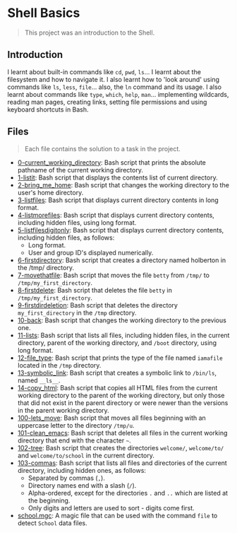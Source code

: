 # Shell Basics

> This project was an introduction to the Shell.

## Introduction

I learnt about built-in commands like `cd`, `pwd`, `ls`... I learnt about the filesystem and how to navigate it.
I also learnt how to 'look around' using commands like `ls`, `less`, `file`... also, the `ln` command and its usage.
I also learnt about commands like `type`, `which`, `help`, `man`... implementing wildcards, reading man pages, creating links, setting file permissions and using keyboard shortcuts in Bash.

## Files

> Each file contains the solution to a task in the project.

- [0-current_working_directory](https://github.com/Ebube-Ochemba/alx-system_engineering-devops/blob/master/0x00-shell_basics/0-current_working_directory): Bash script that prints the absolute pathname of the current working directory.
- [1-listit](https://github.com/Ebube-Ochemba/alx-system_engineering-devops/blob/master/0x00-shell_basics/1-listit): Bash script that displays the contents list of current directory.
- [2-bring_me_home](https://github.com/Ebube-Ochemba/alx-system_engineering-devops/blob/master/0x00-shell_basics/2-bring_me_home): Bash script that changes the working directory to the user's home directory.
- [3-listfiles](https://github.com/Ebube-Ochemba/alx-system_engineering-devops/blob/master/0x00-shell_basics/3-listfiles): Bash script that displays current directory contents in long format.
- [4-listmorefiles](https://github.com/Ebube-Ochemba/alx-system_engineering-devops/blob/master/0x00-shell_basics/4-listmorefiles): Bash script that displays current directory contents, including hidden files, using long format.
- [5-listfilesdigitonly](https://github.com/Ebube-Ochemba/alx-system_engineering-devops/blob/master/0x00-shell_basics/5-listfilesdigitonly): Bash script that displays current directory contents, including hidden files, as follows:
	- Long format.
	- User and group ID's displayed numerically.
- [6-firstdirectory](https://github.com/Ebube-Ochemba/alx-system_engineering-devops/blob/master/0x00-shell_basics/6-firstdirectory): Bash script that creates a directory named holberton in the /tmp/ directory.
- [7-movethatfile](https://github.com/Ebube-Ochemba/alx-system_engineering-devops/blob/master/0x00-shell_basics/7-movethatfile): Bash script that moves the file `betty` from `/tmp/` to `/tmp/my_first_directory`.
- [8-firstdelete](https://github.com/Ebube-Ochemba/alx-system_engineering-devops/blob/master/0x00-shell_basics/8-firstdelete): Bash script that deletes the file `betty` in `/tmp/my_first_directory`.
- [9-firstdirdeletion](https://github.com/Ebube-Ochemba/alx-system_engineering-devops/blob/master/0x00-shell_basics/9-firstdirdeletion): Bash script that deletes the directory `my_first_directory` in the `/tmp` directory.
- [10-back](https://github.com/Ebube-Ochemba/alx-system_engineering-devops/blob/master/0x00-shell_basics/10-back): Bash script that changes the working directory to the previous one.
- [11-lists](https://github.com/Ebube-Ochemba/alx-system_engineering-devops/blob/master/0x00-shell_basics/11-lists): Bash script that lists all files, including hidden files, in the current directory, parent of the working directory, and `/boot` directory, using long format.
- [12-file_type](https://github.com/Ebube-Ochemba/alx-system_engineering-devops/blob/master/0x00-shell_basics/12-file_type): Bash script that prints the type of the file named `iamafile` located in the `/tmp` directory.
- [13-symbolic_link](13-symbolic_link): Bash script that creates a symbolic link to `/bin/ls`, named `__ls__`.
- [14-copy_html](https://github.com/Ebube-Ochemba/alx-system_engineering-devops/blob/master/0x00-shell_basics/14-copy_html): Bash script that copies all HTML files from the current working directory to the parent of the working directory, but only those that did not exist in the parent directory or were newer than the versions in the parent working directory.
- [100-lets_move](https://github.com/Ebube-Ochemba/alx-system_engineering-devops/blob/master/0x00-shell_basics/100-lets_move): Bash script that moves all files beginning with an uppercase letter to the directory `/tmp/u`.
- [101-clean_emacs](https://github.com/Ebube-Ochemba/alx-system_engineering-devops/blob/master/0x00-shell_basics/101-clean_emacs): Bash script that deletes all files in the current working directory that end with the character `~`.
- [102-tree](https://github.com/Ebube-Ochemba/alx-system_engineering-devops/blob/master/0x00-shell_basics/102-tree): Bash script that creates the directories `welcome/`, `welcome/to/` and `welcome/to/school` in the current directory.
- [103-commas](https://github.com/Ebube-Ochemba/alx-system_engineering-devops/blob/master/0x00-shell_basics/103-commas): Bash script that lists all files and directories of the current directory, including hidden ones, as follows:
	- Separated by commas (`,`).
	- Directory names end with a slash (`/`).
	- Alpha-ordered, except for the directories `.` and `..` which are listed at the beginning.
	- Only digits and letters are used to sort - digits come first.
- [school.mgc](https://github.com/Ebube-Ochemba/alx-system_engineering-devops/blob/master/0x00-shell_basics/school.mgc): A magic file that can be used with the command `file` to detect `School` data files.
